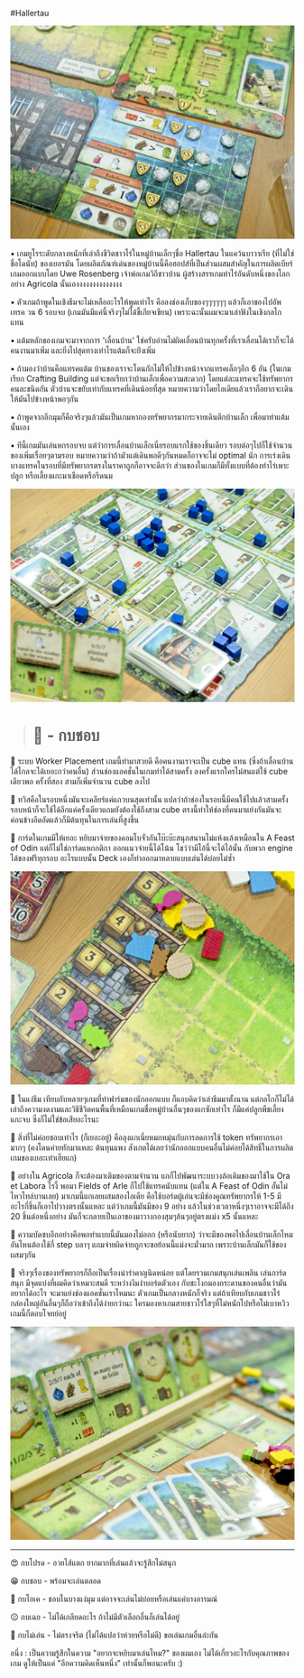 #Hallertau

![alt tag](https://github.com/SisadaR/BoardNBon/blob/main/images/hallertau/P1122764.jpg?raw=true)

▪️ เกมยูโรระดับกลางหนักที่เล่าถึงชีวิตชาวไร่ในหมู่บ้านเล็กๆชื่อ Hallertau ในแคว้นบาวาเรีย (ที่ไม่ใช่ชื่อโดนัท) ของเยอรมัน โดยผลิตภัณฑ์เด่นของหมู่บ้านนี้คือฮอปส์ที่เป็นส่วนผสมสำคัญในการผลิตเบียร์ เกมออกแบบโดย Uwe Rosenberg เจ้าพ่อเกมวิถีชาวบ้าน ผู้สร้างสรรเกมทำไร่อันดับหนึ่งของโลกอย่าง Agricola นั้นเองงงงงงงงงงงงงง 

▪️ ตัวเกมถ้าพูดในเชิงธีมจะไม่เหลืออะไรให้พูดเท่าไร คือลงช่องเก็บของๆๆๆๆๆๆ แล้วก็เอาของไปอัพเทรค วน 6 รอบจบ (เกมมันมีแค่นี้จริงๆไม่ได้ขี้เกียจเขียน) เพราะฉะนั้นผมจะมาเล่าฟังในเชิงกลไกแทน

▪️ แต้มหลักของเกมจะมาจากการ 'เลื่อนบ้าน' ใช่ครับอ่านไม่ผิดเลื่อนบ้านทุกครั้งที่เราเลื่อนได้เราก็จะได้คนงานมาเพิ่ม และยิ่งไปสุดทางเท่าไรแต้มก็จะย่ิงเพิ่ม 

▪️ ถ้ามองว่าบ้านคือแทรคแต้ม บ้านของเราจะโดนกักไม่ให้ไปข้างหน้าจากแทรคเล็กๆอีก 6 อัน (ในเกมเรียก Crafting Building แต่จะขอเรียกว่าบ้านเล็กเพื่อความสะดวก) โดยแต่ละแทรคจะใช้ทรัพยากรคนละชนิดกัน ตัวบ้านจะขยับเท่ากับแทรคที่เดินน้อยที่สุด หมายความว่าโดยไอเดียแล้วเราก็อยากจะเดินให้มันไปข้างหน้าพอๆกัน

▪️ ถ้าพูดจากอีกมุมก็คือจริงๆแล้วมันเป็นเกมหากองทรัพยากรมากระจายเดินตึกบ้านเล็ก เพื่อมาทำแต้มนั้นเอง

▪️ ทีนี้เกมมันเล่นหกรอบจบ แต่ว่าการเลื่อนบ้านเล็กเนี่ยรอบแรกใช้ของชิ้นเดียว รอบต่อๆไปก็ใช้จำนวนของเพิ่มเรื่อยๆตามรอบ หมายความว่าถ้ามัวแต่เดินพอดีๆกันหมดก็อาจจะไม่ optimal นัก การเร่งเดินบางแทรคในรอบที่มีทรัพยากรตรงในราคาถูกก็อาจจะดีกว่า ส่วนของในเกมก็มีทั้งแบบที่ต้องทำไร่เพาะปลูก หรือเลี้ยงแกะมาเชือดหรือรีดนม 

![alt tag](https://github.com/SisadaR/BoardNBon/blob/main/images/hallertau/P1122761.jpg?raw=true)

> # 🐸 - กบชอบ

🔹 ระบบ Worker Placement เกมนี้ทำมาสวยดี คือคนงานเราจะเป็น cube แทน (ซึ่งถ้าเลื่อนบ้านได้ไกลจะได้เยอะกว่าคนอื่น) ส่วนช่องแอคชั่นในเกมทำได้สามครั้ง ลงครั้งแรกใครไม่สนแต่ใช้ cube เดียวพอ ครั้งที่สอง สามก็เพิ่มจำนวน cube ลงไป

🔹 ทวิสคือในรอบหนึ่งมันจะเคลียร์แค่แถวบนสุดเท่านั้น แปลว่าถ้าช่องในรอบนี้มีคนใช้ไปแล้วสามครั้ง รอบหน้าก็จะใช้ได้อีกแค่ครั้งเดียวแถมยังต้องใช้ถึงสาม cube ตรงนี้ทำให้ช่องที่คนมาแย่งกันมันจะค่อนข้างอึดอัดแล้วก็มีต้นทุนในการเล่นที่สูงขึ้น

🔹 การ์ดในเกมมีให้เยอะ หยิบมาจ่ายของคอมโบจั่วกันโบ๊ะบ๊ะสนุกสนานไม่แห้งแล้งเหมือนใน A Feast of Odin แต่ก็ไม่ใช่การ์ดแหกกติกา ออกแนวจ่ายนี้ได้โน้น โชว์ว่ามีไอ้นี้จะได้ไอ้นั้น กับพวก engine ได้ของฟรีทุกรอบ อะไรแบบนั้น Deck เองก็ทำออกมาหลายแบบเล่นได้บ่อยไม่ซ้ำ

![alt tag](https://github.com/SisadaR/BoardNBon/blob/main/images/hallertau/P1122767.jpg?raw=true)

🔸 ในแง่ธีม เทียบกับหลายๆเกมที่ทำฟาร์มของนักออกแบบ ก็แอบคิดว่าเล่าธีมมาตั้งนาน แต่กลไกก็ไม่ได้เล่าถึงความงดงามและวิธีชีวิตคนพื้นที่เหมือนเกมชื่อหมู่บ้านอื่นๆของแกซักเท่าไร ก็มีแค่ปลูกพืชเลี้ยงแกะจบ ซึ่งก็ไม่ใช่ข้อเสียอะไรนะ

🔸 สิ่งที่ไม่ค่อยชอบเท่าไร (ก็เยอะอยู่) คือลุงแกเนี่ยหมกหมุ่นกับการลดการใช้ token ทรัพยากรเอามากๆ (คงโดนค่ายทักมาแหละ ต้นทุนแพง สังเกตได้เลยว่านักออกแบบคนอื่นไม่ค่อยได้สิทธิ์ในการผลิตเกมของเยอะเท่าเฮียแก)

🔸 อย่างใน Agricola ก็จะต้องมาเติมของตามจำนวน แกก็ไปพัฒนาระบบวงล้อเติมของมาใช้ใน Ora et Labora ไรงี้ พอมา Fields of Arle ก็ไปใช้แทรคนับแทน (แต่ใน A Feast of Odin อั้นไม่ไหวไทล์บานเลย)  มาเกมนี้แกเลยผสมสองไอเดีย คือใช้บอร์ดผู้เล่นจะมีช่องคูณทรัพยากรให้ 1-5 มีอะไรกี่ชิ้นก็เอาไปวางตรงนั้นแหละ แต่ว่าเกมนี้มันมีของ 9 อย่าง แล้วในช่วงเวลาหนึ่งๆเราอาจจะมีได้ถึง 20 ชิ้นต่อหนึ่งอย่าง มันก็จะกลายเป็นเอาของมาวางกองสุมๆล้นๆอยู่ตรงแม่ง x5 นั้นแหละ

🔸 ความบัดซบอีกอย่างคือพอทำแบบนี้มันมองไม่ออก (หรือนับยาก) ว่าจะมีของพอไปเลื่อนบ้านเล็กไหม อันไหนต้องใช้กี่ step บลาๆ แถมจ่ายผิดจ่ายถูกจะขอย้อนนี้แม่งจะมั่วมาก เพราะบ้านเล็กมันก็ใช้ของผสมๆกัน

💬 จริงๆเรื่องของทรัพยากรก็ถือเป็นเรื่องน่ารำคาญนิดหน่อย แต่โดยรวมเกมสนุกเล่นเพลิน เล่นการ์ดสนุก มีจุดแบ่งที่ผมคิดว่าเหมาะสมดี ระหว่างงึมงำบอร์ดตัวเอง กับชะโงกมองกระดานของคนอื่นว่ามันอยากได้อะไร จะมาแย่งช่องแอคชั่นเราไหมนะ ตัวเกมเป็นกลางหนักก็จริง แต่ถ้าเทียบกับเกมชาวไร่กล่องใหญ่อันอื่นๆก็ถือว่าเข้าถึงได้ง่ายกว่านะ ใครมองหาเกมสายชาวไร่ใสๆที่ไม่หนักไปหรือไม่เบาหวิว เกมนี้ก็ตอบโจทย์อยู่ 

![alt tag](https://github.com/SisadaR/BoardNBon/blob/main/images/hallertau/P1122876.jpg?raw=true)

---


😍 กบโปรด - อวยไส้แตก ยากมากที่เล่นแล้วจะรู้สึกไม่สนุก

😁 กบชอบ - พร้อมจะเล่นตลอด

🙂 กบโอเค - ชอบในบางแง่มุม แต่อาจจะเล่นไม่บ่อยหรือเล่นแค่บางอารมณ์

😐 กบเฉย - ไม่ได้เกลียดอะไร ถ้าไม่มีตัวเลือกอื่นก็เล่นได้อยู่

🖕 กบไม่เล่น - ไม่ตรงจริต (ไม่ได้แปลว่าห่วยหรือไม่ดี) ขอเล่นเกมอื่นล่ะกัน

อนึ่ง : เป็นความรู้สึกในความ "อยากจะหยิบมาเล่นไหม?" ของผมเอง ไม่ได้เกี่ยวอะไรกับคุณภาพของเกม ดูให้เป็นแค่ "อีกความคิดเห็นหนึ่ง" เท่านั้นก็พอนะครับ :)

